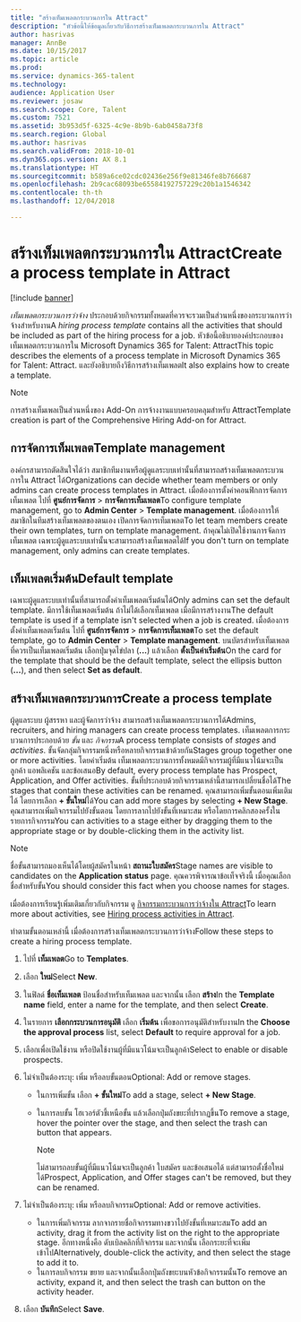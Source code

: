 ```yaml
---
title: "สร้างเท็มเพลตกระบวนการใน Attract"
description: "หัวข้อนี้ให้ข้อมูลเกี่ยวกับวิธีการสร้างเท็มเพลตกระบวนการใน Attract"
author: hasrivas
manager: AnnBe
ms.date: 10/15/2017
ms.topic: article
ms.prod: 
ms.service: dynamics-365-talent
ms.technology: 
audience: Application User
ms.reviewer: josaw
ms.search.scope: Core, Talent
ms.custom: 7521
ms.assetid: 3b953d5f-6325-4c9e-8b9b-6ab0458a73f8
ms.search.region: Global
ms.author: hasrivas
ms.search.validFrom: 2018-10-01
ms.dyn365.ops.version: AX 8.1
ms.translationtype: HT
ms.sourcegitcommit: b589a6ce02cdc02436e256f9e81346fe8b766687
ms.openlocfilehash: 2b9cac68093be65584192757229c20b1a1546342
ms.contentlocale: th-th
ms.lasthandoff: 12/04/2018

---
```


# <a name="create-a-process-template-in-attract"></a><span data-ttu-id="5ddf4-103">สร้างเท็มเพลตกระบวนการใน Attract</span><span class="sxs-lookup"><span data-stu-id="5ddf4-103">Create a process template in Attract</span></span>

[!include [banner](includes/banner.md)]

<span data-ttu-id="5ddf4-104">*เท็มเพลตกระบวนการว่าจ้าง* ประกอบด้วยกิจกรรมทั้งหมดที่ควรจะรวมเป็นส่วนหนึ่งของกระบวนการว่าจ้างสำหรับงาน</span><span class="sxs-lookup"><span data-stu-id="5ddf4-104">A *hiring process template* contains all the activities that should be included as part of the hiring process for a job.</span></span> <span data-ttu-id="5ddf4-105">หัวข้อนี้อธิบายองค์ประกอบของเท็มเพลตกระบวนการใน Microsoft Dynamics 365 for Talent: Attract</span><span class="sxs-lookup"><span data-stu-id="5ddf4-105">This topic describes the elements of a process template in Microsoft Dynamics 365 for Talent: Attract.</span></span> <span data-ttu-id="5ddf4-106">และยังอธิบายถึงวิธีการสร้างเท็มเพลต</span><span class="sxs-lookup"><span data-stu-id="5ddf4-106">It also explains how to create a template.</span></span>

> [!NOTE]
> <span data-ttu-id="5ddf4-107">การสร้างเท็มเพลเป็นส่วนหนึ่งของ Add-On การจ้างงานแบบครอบคลุมสำหรับ Attract</span><span class="sxs-lookup"><span data-stu-id="5ddf4-107">Template creation is part of the Comprehensive Hiring Add-on for Attract.</span></span>

## <a name="template-management"></a><span data-ttu-id="5ddf4-108">การจัดการเท็มเพลต</span><span class="sxs-lookup"><span data-stu-id="5ddf4-108">Template management</span></span>

<span data-ttu-id="5ddf4-109">องค์กรสามารถตัดสินใจได้ว่า สมาชิกทีมงานหรือผู้ดูแลระบบเท่านั้นที่สามารถสร้างเท็มเพลตกระบวนการใน Attract ได้</span><span class="sxs-lookup"><span data-stu-id="5ddf4-109">Organizations can decide whether team members or only admins can create process templates in Attract.</span></span> <span data-ttu-id="5ddf4-110">เมื่อต้องการตั้งค่าคอนฟิกการจัดการเท็มเพลต ไปที่ **ศูนย์การจัดการ** \> **การจัดการเท็มเพลต**</span><span class="sxs-lookup"><span data-stu-id="5ddf4-110">To configure template management, go to **Admin Center** \> **Template management**.</span></span> <span data-ttu-id="5ddf4-111">เมื่อต้องการให้สมาชิกในทีมสร้างเท็มเพลตของตนเอง เปิดการจัดการเท็มเพลต</span><span class="sxs-lookup"><span data-stu-id="5ddf4-111">To let team members create their own templates, turn on template management.</span></span> <span data-ttu-id="5ddf4-112">ถ้าคุณไม่เปิดใช้งานการจัดการเท็มเพลต เฉพาะผู้ดูแลระบบเท่านั้นจะสามารถสร้างเท็มเพลตได้</span><span class="sxs-lookup"><span data-stu-id="5ddf4-112">If you don't turn on template management, only admins can create templates.</span></span>

## <a name="default-template"></a><span data-ttu-id="5ddf4-113">เท็มเพลตเริ่มต้น</span><span class="sxs-lookup"><span data-stu-id="5ddf4-113">Default template</span></span>

<span data-ttu-id="5ddf4-114">เฉพาะผู้ดูแลระบบเท่านั้นที่สามารถตั้งค่าเท็มเพลตเริ่มต้นได้</span><span class="sxs-lookup"><span data-stu-id="5ddf4-114">Only admins can set the default template.</span></span> <span data-ttu-id="5ddf4-115">มีการใช้เท็มเพลตเริ่มต้น ถ้าไม่ได้เลือกเท็มเพลต เมื่อมีการสร้างงาน</span><span class="sxs-lookup"><span data-stu-id="5ddf4-115">The default template is used if a template isn't selected when a job is created.</span></span> <span data-ttu-id="5ddf4-116">เมื่อต้องการตั้งค่าเท็มเพลตเริ่มต้น ไปที่ **ศูนย์การจัดการ** \> **การจัดการเท็มเพลต**</span><span class="sxs-lookup"><span data-stu-id="5ddf4-116">To set the default template, go to **Admin Center** \> **Template management**.</span></span> <span data-ttu-id="5ddf4-117">บนบัตรสำหรับเท็มเพลตที่ควรเป็นเท็มเพลตเริ่มต้น เลือกปุ่มจุดไข่ปลา (**...**) แล้วเลือก **ตั้งเป็นค่าเริ่มต้น**</span><span class="sxs-lookup"><span data-stu-id="5ddf4-117">On the card for the template that should be the default template, select the ellipsis button (**...**), and then select **Set as default**.</span></span>

## <a name="create-a-process-template"></a><span data-ttu-id="5ddf4-118">สร้างเท็มเพลตกระบวนการ</span><span class="sxs-lookup"><span data-stu-id="5ddf4-118">Create a process template</span></span>

<span data-ttu-id="5ddf4-119">ผู้ดูแลระบบ ผู้สรรหา และผู้จัดการว่าจ้าง สามารถสร้างเท็มเพลตกระบวนการได้</span><span class="sxs-lookup"><span data-stu-id="5ddf4-119">Admins, recruiters, and hiring managers can create process templates.</span></span> <span data-ttu-id="5ddf4-120">เท็มเพลตการกระบวนการประกอบด้วย *ขั้น* และ *กิจกรรม*</span><span class="sxs-lookup"><span data-stu-id="5ddf4-120">A process template consists of *stages* and *activities*.</span></span> <span data-ttu-id="5ddf4-121">ขั้นจัดกลุ่มกิจกรรมหนึ่งหรือหลายกิจกรรมเข้าด้วยกัน</span><span class="sxs-lookup"><span data-stu-id="5ddf4-121">Stages group together one or more activities.</span></span> <span data-ttu-id="5ddf4-122">โดยค่าเริ่มต้น เท็มเพลตกระบวนการทั้งหมดมีกิจกรรมผู้ที่มีแนวโน้มจะเป็นลูกค้า แอพลิเคชัน และข้อเสนอ</span><span class="sxs-lookup"><span data-stu-id="5ddf4-122">By default, every process template has Prospect, Application, and Offer activities.</span></span> <span data-ttu-id="5ddf4-123">ขั้นที่ประกอบด้วยกิจกรรมเหล่านี้สามารถเปลี่ยนชื่อได้</span><span class="sxs-lookup"><span data-stu-id="5ddf4-123">The stages that contain these activities can be renamed.</span></span> <span data-ttu-id="5ddf4-124">คุณสามารถเพิ่มขั้นตอนเพิ่มเติมได้ โดยการเลือก **+ ขั้นใหม่**ได้</span><span class="sxs-lookup"><span data-stu-id="5ddf4-124">You can add more stages by selecting **+ New Stage**.</span></span> <span data-ttu-id="5ddf4-125">คุณสามารถเพิ่มกิจกรรมไปยังขั้นตอน โดยการลากไปยังขั้นที่เหมาะสม หรือโดยการคลิกสองครั้งในรายการกิจกรรม</span><span class="sxs-lookup"><span data-stu-id="5ddf4-125">You can activities to a stage either by dragging them to the appropriate stage or by double-clicking them in the activity list.</span></span>

> [!NOTE]
> <span data-ttu-id="5ddf4-126">ชื่อขั้นสามารถมองเห็นได้โดยผู้สมัครในหน้า **สถานะใบสมัคร**</span><span class="sxs-lookup"><span data-stu-id="5ddf4-126">Stage names are visible to candidates on the **Application status** page.</span></span> <span data-ttu-id="5ddf4-127">คุณควรพิจารณาข้อเท็จจริงนี้ เมื่อคุณเลือกชื่อสำหรับขั้น</span><span class="sxs-lookup"><span data-stu-id="5ddf4-127">You should consider this fact when you choose names for stages.</span></span>

<span data-ttu-id="5ddf4-128">เมื่อต้องการเรียนรู้เพิ่มเติมเกี่ยวกับกิจกรรม ดู [กิจกรรมกระบวนการว่าจ้างใน Attract](./activities-attract.md)</span><span class="sxs-lookup"><span data-stu-id="5ddf4-128">To learn more about activities, see [Hiring process activities in Attract](./activities-attract.md).</span></span>

<span data-ttu-id="5ddf4-129">ทำตามขั้นตอนเหล่านี้ เมื่อต้องการสร้างเท็มเพลตกระบวนการว่าจ้าง</span><span class="sxs-lookup"><span data-stu-id="5ddf4-129">Follow these steps to create a hiring process template.</span></span>

1. <span data-ttu-id="5ddf4-130">ไปที่ **เท็มเพลต**</span><span class="sxs-lookup"><span data-stu-id="5ddf4-130">Go to **Templates**.</span></span>
2. <span data-ttu-id="5ddf4-131">เลือก **ใหม่**</span><span class="sxs-lookup"><span data-stu-id="5ddf4-131">Select **New**.</span></span>
3. <span data-ttu-id="5ddf4-132">ในฟิลด์ **ชื่อเท็มเพลต** ป้อนชื่อสำหรับเท็มเพลต และจากนั้น เลือก **สร้าง**</span><span class="sxs-lookup"><span data-stu-id="5ddf4-132">In the **Template name** field, enter a name for the template, and then select **Create**.</span></span>
4. <span data-ttu-id="5ddf4-133">ในรายการ **เลือกกระบวนการอนุมัติ** เลือก **เริ่มต้น** เพื่อขอการอนุมัติสำหรับงาน</span><span class="sxs-lookup"><span data-stu-id="5ddf4-133">In the **Choose the approval process** list, select **Default** to require approval for a job.</span></span>
5. <span data-ttu-id="5ddf4-134">เลือกเพื่อเปิดใช้งาน หรือปิดใช้งานผู้ที่มีแนวโน้มจะเป็นลูกค้า</span><span class="sxs-lookup"><span data-stu-id="5ddf4-134">Select to enable or disable prospects.</span></span>
6. <span data-ttu-id="5ddf4-135">ไม่จำเป็นต้องระบุ: เพิ่ม หรือลบขั้นตอน</span><span class="sxs-lookup"><span data-stu-id="5ddf4-135">Optional: Add or remove stages.</span></span>

    - <span data-ttu-id="5ddf4-136">ในการเพิ่มขั้น เลือก **+ ขั้นใหม่**</span><span class="sxs-lookup"><span data-stu-id="5ddf4-136">To add a stage, select **+ New Stage**.</span></span>
    - <span data-ttu-id="5ddf4-137">ในการลบขั้น โฮเวอร์ตัวชี้เหนือขั้น แล้วเลือกปุ่มถังขยะที่ปรากฏขึ้น</span><span class="sxs-lookup"><span data-stu-id="5ddf4-137">To remove a stage, hover the pointer over the stage, and then select the trash can button that appears.</span></span>

        > [!NOTE]
        > <span data-ttu-id="5ddf4-138">ไม่สามารถลบขั้นผู้ที่มีแนวโน้มจะเป็นลูกค้า ใบสมัคร และข้อเสนอได้ แต่สามารถตั้งชื่อใหม่ได้</span><span class="sxs-lookup"><span data-stu-id="5ddf4-138">Prospect, Application, and Offer stages can't be removed, but they can be renamed.</span></span>

7. <span data-ttu-id="5ddf4-139">ไม่จำเป็นต้องระบุ: เพิ่ม หรือลบกิจกรรม</span><span class="sxs-lookup"><span data-stu-id="5ddf4-139">Optional: Add or remove activities.</span></span>

    - <span data-ttu-id="5ddf4-140">ในการเพิ่มกิจกรรม ลากจากรายชื่อกิจกรรมทางขวาไปยังขั้นที่เหมาะสม</span><span class="sxs-lookup"><span data-stu-id="5ddf4-140">To add an activity, drag it from the activity list on the right to the appropriate stage.</span></span> <span data-ttu-id="5ddf4-141">อีกทางหนึ่งคือ ดับเบิลคลิกที่กิจกรรม และจากนั้น เลือกระยะที่จะเพิ่มเข้าไป</span><span class="sxs-lookup"><span data-stu-id="5ddf4-141">Alternatively, double-click the activity, and then select the stage to add it to.</span></span>
    - <span data-ttu-id="5ddf4-142">ในการลบกิจกรรม ขยาย และจากนั้นเลือกปุ่มถังขยะบนหัวข้อกิจกรรมนั้น</span><span class="sxs-lookup"><span data-stu-id="5ddf4-142">To remove an activity, expand it, and then select the trash can button on the activity header.</span></span>

8. <span data-ttu-id="5ddf4-143">เลือก **บันทึก**</span><span class="sxs-lookup"><span data-stu-id="5ddf4-143">Select **Save**.</span></span>

